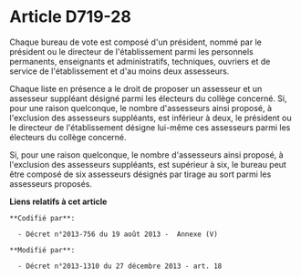 # Article D719-28

Chaque bureau de vote est composé d'un président, nommé par le président ou le directeur de l'établissement parmi les
personnels permanents, enseignants et administratifs, techniques, ouvriers et de service de l'établissement et d'au moins
deux assesseurs. 

Chaque liste en présence a le droit de proposer un assesseur et un assesseur suppléant désigné parmi les électeurs du collège
concerné. Si, pour une raison quelconque, le nombre d'assesseurs ainsi proposé, à l'exclusion des assesseurs suppléants, est
inférieur à deux, le président ou le directeur de l'établissement désigne lui-même ces assesseurs parmi les électeurs du
collège concerné. 

Si, pour une raison quelconque, le nombre d'assesseurs ainsi proposé, à l'exclusion des assesseurs suppléants, est supérieur
à six, le bureau peut être composé de six assesseurs désignés par tirage au sort parmi les assesseurs proposés.

**Liens relatifs à cet article**

	**Codifié par**:

	  - Décret n°2013-756 du 19 août 2013 -  Annexe (V)

	**Modifié par**:

	  - Décret n°2013-1310 du 27 décembre 2013 - art. 18

